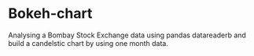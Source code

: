 # Bokeh-chart
Analysing a Bombay Stock Exchange data using pandas datareaderb and build a candelstic chart by using one month data.
